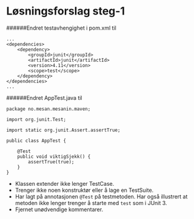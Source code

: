 # Løsningsforslag steg-1

######Endret testavhengighet i pom.xml til

    ...
    <dependencies>
        <dependency>
            <groupId>junit</groupId>
            <artifactId>junit</artifactId>
            <version>4.11</version>
            <scope>test</scope>
        </dependency>
    </dependencies>
    ...

######Endret AppTest.java til

    package no.mesan.mesanin.maven;

    import org.junit.Test;

    import static org.junit.Assert.assertTrue;

    public class AppTest {

        @Test
        public void viktigSjekk() {
            assertTrue(true);
        }
    }

- Klassen extender ikke lenger TestCase.
- Trenger ikke noen konstruktør eller å lage en TestSuite.
- Har lagt på annotasjonen `@Test` på testmetoden. Har også illustrert at metoden ikke lenger trenger å starte med `test` som i JUnit 3.
- Fjernet unødvendige kommentarer.